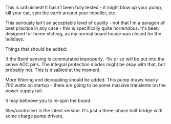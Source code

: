 This is unfinished! It hasn't been fully tested - it might blow up your pump, kill your cat, spin the earth around your impeller, etc.

This seriously isn't an acceptable level of quality - not that I'm a paragon of best practice in any case - this is
specifically quite horrendous. It's been designed for home etching, as my normal board house was closed for the holidays.

Things that should be added:

If the Bemf sensing is commutated improperly, -5v or so will be put into the sense ADC pins. The integral protection diodes might be okay with that, but probably not. This is disabled at the moment.

More filtering and decoupling should be added. This pump draws nearly 700 watts on startup - there are going to be some massive transients on the power supply rail.

It may behoove you to re-spin the board.

files/controller/ is the latest version. It's just a three-phase half bridge with some charge pump drivers.

